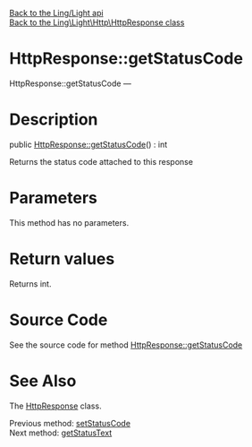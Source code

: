[Back to the Ling/Light api](https://github.com/lingtalfi/Light/blob/master/doc/api/Ling/Light.md)<br>
[Back to the Ling\Light\Http\HttpResponse class](https://github.com/lingtalfi/Light/blob/master/doc/api/Ling/Light/Http/HttpResponse.md)


HttpResponse::getStatusCode
================



HttpResponse::getStatusCode — 




Description
================


public [HttpResponse::getStatusCode](https://github.com/lingtalfi/Light/blob/master/doc/api/Ling/Light/Http/HttpResponse/getStatusCode.md)() : int




Returns the status code attached to this response




Parameters
================

This method has no parameters.


Return values
================

Returns int.








Source Code
===========
See the source code for method [HttpResponse::getStatusCode](https://github.com/lingtalfi/Light/blob/master/Http/HttpResponse.php#L253-L256)


See Also
================

The [HttpResponse](https://github.com/lingtalfi/Light/blob/master/doc/api/Ling/Light/Http/HttpResponse.md) class.

Previous method: [setStatusCode](https://github.com/lingtalfi/Light/blob/master/doc/api/Ling/Light/Http/HttpResponse/setStatusCode.md)<br>Next method: [getStatusText](https://github.com/lingtalfi/Light/blob/master/doc/api/Ling/Light/Http/HttpResponse/getStatusText.md)<br>

